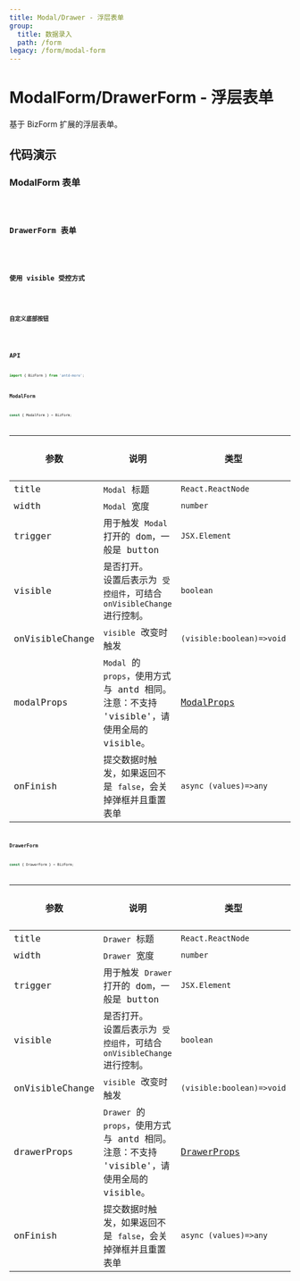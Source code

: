 ```yaml
---
title: Modal/Drawer - 浮层表单
group:
  title: 数据录入
  path: /form
legacy: /form/modal-form
---
```


# ModalForm/DrawerForm - 浮层表单

基于 BizForm 扩展的浮层表单。

## 代码演示

### ModalForm 表单

<code src="../demos/modal-form-1.tsx" />

### DrawerForm 表单

<code src="../demos/drawer-form-1.tsx" />

### 使用 visible 受控方式

<code src="../demos/modal-form-2.tsx" />

### 自定义底部按钮

<code src="../demos/modal-form-3.tsx" />

## API

```typescript
import { BizForm } from 'antd-more';
```

### ModalForm 

```typescript
const { ModalForm } = BizForm;
```

参数 | 说明 | 类型 | 默认值 |
------------- | ------------- | ------------- | ------------- |
title  | `Modal` 标题 | `React.ReactNode` | - |
width  | `Modal` 宽度 | `number` | `600` |
trigger  | 用于触发 `Modal` 打开的 dom，一般是 button | `JSX.Element` | - |
visible  | 是否打开。<br/>设置后表示为 `受控组件`，可结合 `onVisibleChange` 进行控制。 | `boolean` | - |
onVisibleChange  | `visible` 改变时触发 | `(visible:boolean)=>void` | - |
modalProps  | `Modal` 的 `props`，使用方式与 antd 相同。注意：不支持 'visible'，请使用全局的 visible。 | [ModalProps](https://ant.design/components/modal-cn/#API) | - |
onFinish  | 提交数据时触发，如果返回不是 `false`，会关掉弹框并且重置表单 | `async (values)=>any` | - |

### DrawerForm 

```typescript
const { DrawerForm } = BizForm;
```

参数 | 说明 | 类型 | 默认值 |
------------- | ------------- | ------------- | ------------- |
title  | `Drawer` 标题 | `React.ReactNode` | - |
width  | `Drawer` 宽度 | `number` | `600` |
trigger  | 用于触发 `Drawer` 打开的 dom，一般是 button | `JSX.Element` | - |
visible  | 是否打开。<br/>设置后表示为 `受控组件`，可结合 `onVisibleChange` 进行控制。 | `boolean` | - |
onVisibleChange  | `visible` 改变时触发 | `(visible:boolean)=>void` | - |
drawerProps  | `Drawer` 的 `props`，使用方式与 antd 相同。注意：不支持 'visible'，请使用全局的 visible。 | [DrawerProps](https://ant.design/components/drawer-cn/#API) | - |
onFinish  | 提交数据时触发，如果返回不是 `false`，会关掉弹框并且重置表单 | `async (values)=>any` | - |
